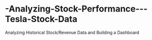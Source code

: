 # -Analyzing-Stock-Performance---Tesla-Stock-Data
Analyzing Historical Stock/Revenue Data and Building a Dashboard
